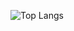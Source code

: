 ![Top Langs](https://github-readme-stats.vercel.app/api/top-langs/?username=gbrb1&theme=tokyonight)

